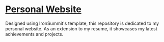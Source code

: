 # [Personal Website](http://joshua-weigand.tk/)
Designed using IronSummit's template, this repository is dedicated to my personal website. As an extension to my resume, it showcases my latest achievements and projects.
